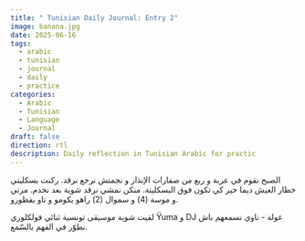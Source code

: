 ```yaml
---
title: " Tunisian Daily Journal: Entry 2"
image: banana.jpg
date: 2025-06-16
tags:
  - arabic
  - tunisian
  - journal
  - daily
  - practice
categories:
  - Arabic
  - Tunisian
  - Language
  - Journal
draft: false
direction: rtl
description: Daily reflection in Tunisian Arabic for practic
---
```

الصبح نقوم في عربة و ربع من صفارات الإنذار و   نجمتش نرجع نرقد. ركنت بسكليتي خطار العيش ديما خير كي تكون فوق البسكليتة. منكن نمشي نرقد شوية بعد نخدم. مرتي و موسة (4) و سموال (2) راهو يكومو و تاو يفظورو.

لقيت شوية موسيقى تونسية ثنائي فولكلوري Ÿuma و DJ غولة - ناوي نسمعهم باش نطوّر في الفهم بالسّمع.
